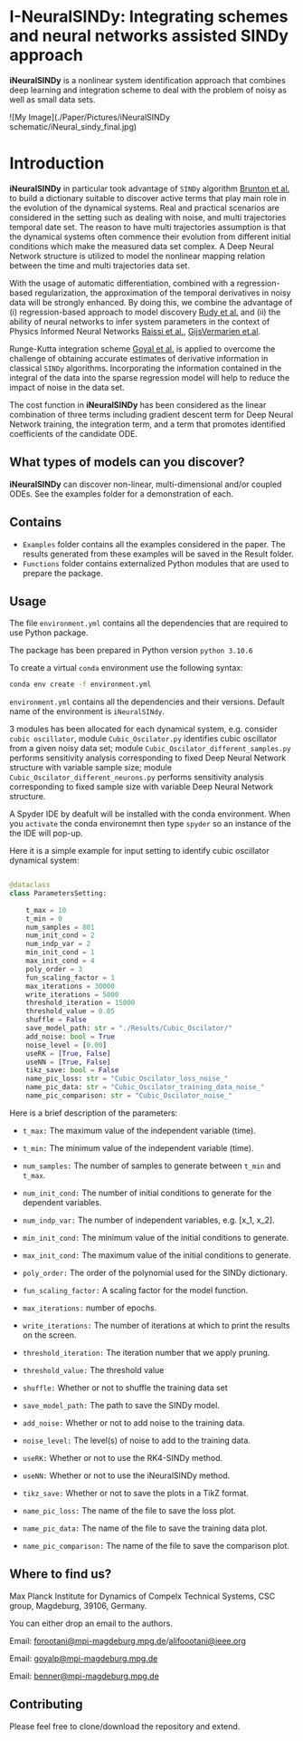 # I-NeuralSINDy: Integrating schemes and neural networks assisted SINDy approach

**iNeuralSINDy** is a nonlinear system identification approach that combines deep learning and integration scheme to deal with the problem of noisy as well as small data sets.

![My Image](./Paper/Pictures/iNeuralSINDy schematic/iNeural_sindy_final.jpg)





# Introduction
**iNeuralSINDy** in particular took advantage of `SINDy` algorithm [Brunton et al.](https://www.pnas.org/doi/10.1073/pnas.1517384113) to build a dictionary suitable to discover active terms that play main role in the evolution of the dynamical systems. Real and practical scenarios are considered in the setting such as dealing with noise, and multi trajectories temporal date set. The reason to have multi trajectories assumption is that the dynamical systems often commence their evolution from different initial conditions which make the measured data set complex. A Deep Neural Network structure is utilized to model the nonlinear mapping relation between the time and multi trajectories data set.

With the usage of automatic differentiation, combined with a regression-based regularization, the approximation of the temporal derivatives in noisy data will be strongly enhanced. By doing this, we combine the advantage of (i) regression-based approach to model discovery [Rudy et al.](https://www.science.org/doi/10.1126/sciadv.1602614) and (ii) the ability of neural networks to infer system parameters in the context of Physics Informed Neural Networks [Raissi et al.](https://www.sciencedirect.com/science/article/pii/S0021999118307125), [GijsVermarien et.al](https://github.com/PhIMaL/DeePyMoD).


Runge-Kutta integration scheme [Goyal et al.](https://royalsocietypublishing.org/doi/full/10.1098/rspa.2021.0883) is applied to overcome the challenge of obtaining accurate estimates of derivative information in classical `SINDy` algorithms. Incorporating the information contained in the integral of the data into the sparse regression model will help to reduce the impact of noise in the data set. 

The cost function in **iNeuralSINDy** has been considered as the linear combination of three terms including gradient descent term for Deep Neural Network training, the integration term, and a term that promotes identified coefficients of the candidate ODE. 

## What types of models can you discover?
**iNeuralSINDy** can discover non-linear, multi-dimensional and/or coupled ODEs. See  the examples folder for a demonstration of each.

## Contains
- `Examples` folder contains all the examples considered in the paper. The results generated from these examples will be saved in the Result folder.
- `Functions` folder contains externalized Python modules that are used to prepare the package.

## Usage
The file `environment.yml` contains all the dependencies that are required to use Python package.

The package has been prepared in Python version `python 3.10.6` 

To create a virtual `conda` environment use the following syntax: 
```bash
conda env create -f environment.yml 
```
`environment.yml` contains all the dependencies and their versions. Default name of the environment is `iNeuralSINdy`.

3 modules has been allocated for each dynamical system, e.g. consider `cubic oscillator`, module `Cubic_Oscilator.py` identifies cubic oscillator from a given noisy data set; module `Cubic_Oscilator_different_samples.py` performs sensitivity analysis corresponding to fixed Deep Neural Network structure with variable sample size; module `Cubic_Oscilator_different_neurons.py` performs sensitivity analysis corresponding to fixed sample size with variable Deep Neural Network structure.


A Spyder IDE by deafult will be installed with the conda environment. When you `activate` the conda environemnt then type `spyder` so an instance of the the IDE will pop-up.



Here it is a simple example for input setting to identify cubic oscillator dynamical system:
```python

@dataclass
class ParametersSetting:
    
    t_max = 10
    t_min = 0
    num_samples = 801
    num_init_cond = 2
    num_indp_var = 2
    min_init_cond = 1
    max_init_cond = 4
    poly_order = 3
    fun_scaling_factor = 1
    max_iterations = 30000
    write_iterations = 5000
    threshold_iteration = 15000
    threshold_value = 0.05
    shuffle = False
    save_model_path: str = "./Results/Cubic_Oscilator/"
    add_noise: bool = True
    noise_level = [0.00]
    useRK = [True, False]
    useNN = [True, False]
    tikz_save: bool = False
    name_pic_loss: str = "Cubic_Oscilator_loss_noise_"
    name_pic_data: str = "Cubic_Oscilator_training_data_noise_"
    name_pic_comparison: str = "Cubic_Oscilator_noise_"
```

Here is a brief description of the parameters:
- `t_max:` The maximum value of the independent variable (time).
-  `t_min:` The minimum value of the independent variable (time).
-   `num_samples:` The number of samples to generate between `t_min` and `t_max`.
-    `num_init_cond:` The number of initial conditions to generate for the dependent variables.

- `num_indp_var:` The number of independent variables, e.g. [x_1, x_2].

- `min_init_cond:` The minimum value of the initial conditions to generate.
- `max_init_cond:` The maximum value of the initial conditions to generate.
- `poly_order:` The order of the polynomial used for the SINDy dictionary.
- `fun_scaling_factor:` A scaling factor for the model function.
- `max_iterations:` number of epochs.
- `write_iterations:` The number of iterations at which to print the results on the screen.
- `threshold_iteration:` The iteration number that we apply pruning.
- `threshold_value:` The threshold value 
- `shuffle:` Whether or not to shuffle the training data set 

- `save_model_path:` The path to save the SINDy model.
- `add_noise:` Whether or not to add noise to the training data.
- `noise_level:` The level(s) of noise to add to the training data.
- `useRK:` Whether or not to use the RK4-SINDy method.
- `useNN:` Whether or not to use the iNeuralSINDy method.
- `tikz_save:` Whether or not to save the plots in a TikZ format.
- `name_pic_loss:` The name of the file to save the loss plot.
- `name_pic_data:` The name of the file to save the training data plot.
- `name_pic_comparison:` The name of the file to save the comparison plot.

## Where to find us?

Max Planck Institute for Dynamics of Compelx Technical Systems, CSC group, Magdeburg, 39106, Germany.

You can either drop an email to the authors.

Email: forootani@mpi-magdeburg.mpg.de/alifoootani@ieee.org

Email: goyalp@mpi-magdeburg.mpg.de

Email: benner@mpi-magdeburg.mpg.de

## Contributing
Please feel free to clone/download the repository and extend.

